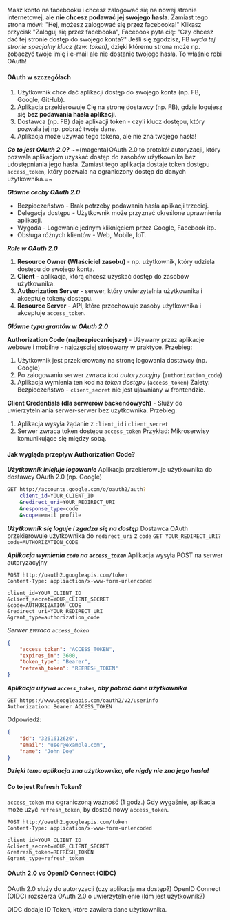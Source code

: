 Masz konto na facebooku i chcesz zalogować się na nowej stronie internetowej, ale **nie chcesz podawać jej swojego hasła**.
Zamiast tego strona mówi:
"Hej, możesz zalogować się przez facebooka!"
Klikasz przycisk "Zaloguj się przez facebooka", Facebook pyta cię:
"Czy chcesz dać tej stronie dostęp do swojego konta?"
Jeśli się zgodzisz, FB *wyda tej stronie specjalny klucz (tzw. token)*, dzięki któremu strona może np. zobaczyć twoje imię i e-mail ale nie dostanie twojego hasła.
To właśnie robi OAuth!

#### OAuth w szczegółach
1. Użytkownik chce dać aplikacji dostęp do swojego konta (np. FB, Google, GitHub).
2. Aplikacja przekierowuje Cię na stronę dostawcy (np. FB), gdzie logujesz się **bez podawania hasła aplikacji**.
3. Dostawca (np. FB) daje aplikacji token - czyli klucz dostępu, który pozwala jej np. pobrać twoje dane.
4. Aplikacja może używać tego tokena, ale nie zna  twojego hasła!

***Co to jest OAuth 2.0?***
~={magenta}OAuth 2.0 to protokół autoryzacji, który pozwala aplikacjom uzyskać dostęp do zasobów użytkownika bez udostępniania jego hasła. Zamiast tego aplikacja dostaje token dostępu `access_token`, który pozwala na ograniczony dostęp do danych użytkownika.=~

***Główne cechy OAuth 2.0***
- Bezpieczeństwo - Brak potrzeby podawania hasła aplikacji trzeciej.
- Delegacja dostępu - Użytkownik może przyznać określone uprawnienia aplikacji.
- Wygoda - Logowanie jednym kliknięciem przez Google, Facebook itp.
- Obsługa różnych klientów - Web, Mobile, IoT.

***Role w OAuth 2.0***
1. **Resource Owner (Właściciel zasobu)** - np. użytkownik, który udziela dostępu do swojego konta.
2. **Client** - aplikacja, którą chcesz uzyskać dostęp do zasobów użytkownika.
3. **Authorization Server** - serwer, który uwierzytelnia użytkownika i akceptuje tokeny dostępu.
4. **Resource Server** - API, które przechowuje zasoby użytkownika i akceptuje `access_token`.

***Główne typu grantów w OAuth 2.0***

**Authorization Code (najbezpieczniejszy)** - Używany przez aplikacje webowe i mobilne - najczęściej stosowany w praktyce.
Przebieg:
1. Użytkownik jest przekierowany na stronę logowania dostawcy (np. Google)
2. Po zalogowaniu serwer zwraca *kod autoryzacyjny* (`authorization_code`)
3. Aplikacja wymienia ten kod na *token dostępu* (`access_token`)
Zalety: Bezpieczeństwo - `client_secret` nie jest ujawniany w frontendzie.

**Client Credentials (dla serwerów backendowych)** - Służy do uwierzytelniania serwer-serwer bez użytkownika.
Przebieg:
1. Aplikacja wysyła żądanie z `client_id` i `client_secret`
2. Serwer zwraca token dostępu `access_token`
Przykład: Mikroserwisy komunikujące się między sobą.

#### Jak wygląda przepływ Authorization Code?

***Użytkownik inicjuje logowanie***
Aplikacja przekierowuje użytkownika do dostawcy OAuth 2.0 (np. Google)
```bash
GET http://accounts.google.com/o/oauth2/auth?
	client_id=YOUR_CLIENT_ID
	&redirect_uri=YOUR_REDIRECT_URI
	&response_type=code
	&scope=email profile
```

***Użytkownik się loguje i zgadza się na dostęp***
Dostawca OAuth przekierowuje użytkownika do `redirect_uri` z `code`
`GET YOUR_REDIRECT_URI?code=AUTHORIZATION_CODE`

***Aplikacja wymienia `code` na `access_token`***
Aplikacja wysyła POST na serwer autoryzacyjny
```http
POST http://oauth2.googleapis.com/token
Content-Type: appliaction/x-www-form-urlencoded

client_id=YOUR_CLIENT_ID 
&client_secret=YOUR_CLIENT_SECRET 
&code=AUTHORIZATION_CODE 
&redirect_uri=YOUR_REDIRECT_URI 
&grant_type=authorization_code
```
*Serwer zwraca `access_token`*
```json
{
	"access_token": "ACCESS_TOKEN",
	"expires_in": 3600,
	"token_type": "Bearer",
	"refresh_token": "REFRESH_TOKEN"
}
```

***Aplikacja używa `access_token`, aby pobrać dane użytkownika***
```http
GET https://www.googleapis.com/oauth2/v2/userinfo
Authorization: Bearer ACCESS_TOKEN
```
Odpowiedź:
```json
{
	"id": "3261612626",
	"email": "user@example.com",
	"name": "John Doe"
}
```
***Dzięki temu aplikacja zna użytkownika, ale nigdy nie zna jego hasła!***

#### Co to jest Refresh Token?
`access_token` ma ograniczoną ważność (1 godz.)
Gdy wygaśnie, aplikacja może użyć `refresh_token`, by dostać nowy `access_token`.
```http
POST http://oauth2.googleapis.com/token
Content-Type: application/x-www-form-urlencoded 

client_id=YOUR_CLIENT_ID
&client_secret=YOUR_CLIENT_SECRET 
&refresh_token=REFRESH_TOKEN 
&grant_type=refresh_token
```

#### OAuth 2.0 vs OpenID Connect (OIDC)
OAuth 2.0 służy do autoryzacji (czy aplikacja ma dostęp?)
OpenID Connect (OIDC) rozszerza OAuth 2.0 o uwierzytelnienie (kim jest użytkownik?)

OIDC dodaje ID Token, które zawiera dane użytkownika.